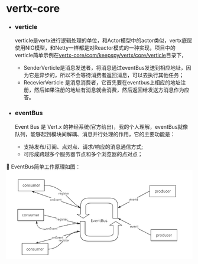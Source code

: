 # vertx-core

- ### verticle
    verticle是vertx进行逻辑处理的单位，和Actor模型中的actor类似，vertx底层使用NIO模型，和Netty一样都是对Reactor模式的一种实现，项目中的verticle简单示例在[vertx-core/com/keepspy/vertx/core/verticle](https://github.com/Dangerxfh/vertx-demo/tree/master/vertx-core/src/main/java/com/keepspy/vertx/core/verticle)目录下，
   
    - SenderVerticle是消息发送者，将消息通过eventBus发送到相应地址，因为它是异步的，所以不会等待消费者返回消息，可以去执行其他任务；
    - RecevierVerticle 是消息消费者，它首先要在eventbus上相应的地址注册，然后如果注册的地址有消息就会消费，然后返回给发送方消息作为应答。
    
- ### eventBus
    Event Bus 是 Vert.x 的神经系统(官方给出)，我的个人理解，eventBus就像队列，能够起到模块间解耦、消息并行处理的作用，它的主要功能是：
    
     - 支持发布/订阅、点对点、请求/响应的消息通信方式;
     - 可形成跨越多个服务器节点和多个浏览器的点对点；
     
 :pushpin: EventBus简单工作原理如图：
        ![](https://github.com/Dangerxfh/vertx-demo/blob/master/imgs/eventbus.png)
